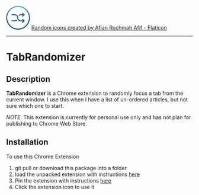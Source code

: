 ![Chrome extension icon](./images/random_64px.png)
[Random icons created by Afian Rochmah Afif - Flaticon](https://www.flaticon.com/free-icons/random)

---

# TabRandomizer

## Description
**TabRandomizer** is a Chrome extension to randomly focus a tab from the current window. I use this when I have a list of un-ordered articles, but not sure which one to start.

*NOTE*: This extension is currently for personal use only and has not plan for publishing to Chrome Web Store.

## Installation
To use this Chrome Extension
1. git pull or download this package into a folder
2. load the unpacked extension with instructions [here](https://developer.chrome.com/docs/extensions/mv3/getstarted/development-basics/#load-unpacked)
3. Pin the extension with instructions [here](https://developer.chrome.com/docs/extensions/mv3/getstarted/development-basics/#pin)
4. Click the extension icon to use it
